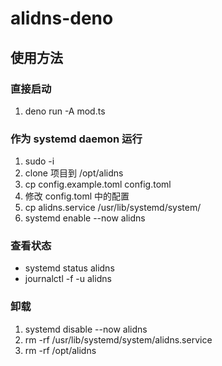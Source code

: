# alidns-deno

## 使用方法

### 直接启动

1. deno run -A mod.ts

### 作为 systemd daemon 运行

1. sudo -i
2. clone 项目到 /opt/alidns
3. cp config.example.toml config.toml
4. 修改 config.toml 中的配置
5. cp alidns.service /usr/lib/systemd/system/
6. systemd enable --now alidns

### 查看状态

- systemd status alidns
- journalctl -f -u alidns

### 卸载

1. systemd disable --now alidns
2. rm -rf /usr/lib/systemd/system/alidns.service
3. rm -rf /opt/alidns
